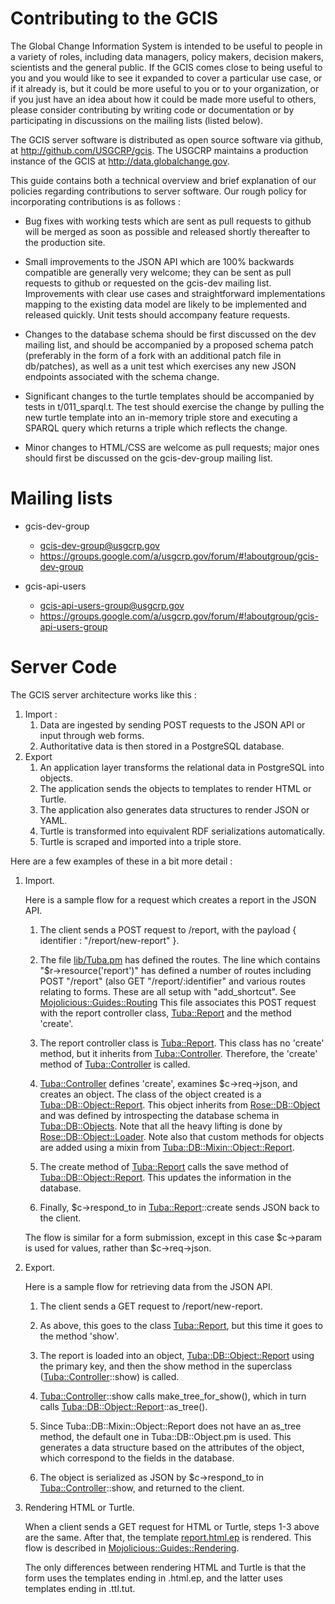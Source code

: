 Contributing to the GCIS
========================

The Global Change Information System is intended to be useful to people
in a variety of roles, including data managers, policy makers, decision
makers, scientists and the general public.  If the GCIS comes close to
being useful to you and you would like to see it expanded to cover a
particular use case, or if it already is, but it could be more useful
to you or to your organization, or if you just have an idea about how
it could be made more useful to others, please consider contributing by
writing code or documentation or by participating in discussions on the
mailing lists (listed below).

The GCIS server software is distributed as open source software via
github, at <http://github.com/USGCRP/gcis>.  The USGCRP maintains
a production instance of the GCIS at <http://data.globalchange.gov>.

This guide contains both a technical overview and brief explanation
of our policies regarding contributions to server software.  Our rough
policy for incorporating contributions is as follows :

- Bug fixes with working tests which are sent as pull requests to
  github will be merged as soon as possible and released shortly thereafter
  to the production site.

- Small improvements to the JSON API which are 100% backwards compatible are
  generally very welcome; they can be sent as pull requests to github or
  requested on the gcis-dev mailing list.  Improvements with clear use cases
  and straightforward implementations mapping to the existing data model 
  are likely to be implemented and released quickly.  Unit tests should
  accompany feature requests.

- Changes to the database schema should be first discussed on the
  dev mailing list, and should be accompanied by a proposed schema patch
  (preferably in the form of a fork with an additional patch file
  in db/patches), as well as a unit test which exercises any new JSON
  endpoints associated with the schema change.

- Significant changes to the turtle templates should be accompanied
  by tests in t/011_sparql.t.  The test should exercise the change
  by pulling the new turtle template into an in-memory triple store
  and executing a SPARQL query which returns a triple which reflects
  the change.

- Minor changes to HTML/CSS are welcome as pull requests; major ones should
  first be discussed on the gcis-dev-group mailing list.

Mailing lists
=============

* gcis-dev-group
    - gcis-dev-group@usgcrp.gov
    - <https://groups.google.com/a/usgcrp.gov/forum/#!aboutgroup/gcis-dev-group>

* gcis-api-users
    - gcis-api-users-group@usgcrp.gov
    - <https://groups.google.com/a/usgcrp.gov/forum/#!aboutgroup/gcis-api-users-group>


Server Code
===========
The GCIS server architecture works like this :

1. Import :
    1. Data are ingested by sending POST requests to the JSON API or input through web forms.
    2. Authoritative data is then stored in a PostgreSQL database.
2. Export
    1. An application layer transforms the relational data in PostgreSQL into objects.
    2. The application sends the objects to templates to render HTML or Turtle.
    3. The application also generates data structures to render JSON or YAML.
    4. Turtle is transformed into equivalent RDF serializations automatically.
    5. Turtle is scraped and imported into a triple store.

Here are a few examples of these in a bit more detail :

1. Import.

    Here is a sample flow for a request which creates a report in the JSON API.

    1. The client sends a POST request to /report, with the payload { identifier : "/report/new-report" }.

    2. The file [lib/Tuba.pm](lib/Tuba.pm) has defined the routes.  The line which contains "$r->resource('report')" has
       defined a number of routes including POST "/report" (also GET "/report/:identifier" and various
       routes relating to forms.  These are all setup with "add_shortcut".  See [Mojolicious::Guides::Routing](https://metacpan.org/pod/distribution/Mojolicious/lib/Mojolicious/Guides/Routing.pod)
       This file associates this POST request with the report controller class, [Tuba::Report](lib/Tuba/Report.pm) and the method 'create'.

    3. The report controller class is [Tuba::Report](lib/Tuba/Report.pm).  This class has no 'create' method, but
       it inherits from [Tuba::Controller](lib/Tuba/Controller.pm).  Therefore, the 'create' method of [Tuba::Controller](lib/Tuba/Controller.pm) is called.

    4. [Tuba::Controller](lib/Tuba/Controller.pm) defines 'create', examines $c->req->json, and creates an object.
       The class of the object created is a [Tuba::DB::Object::Report](lib/Tuba/DB/Mixin/Object/Report.pm).  This object inherits from [Rose::DB::Object](https://metacpan.org/pod/Rose::DB::Object)
       and was defined by introspecting the database schema in [Tuba::DB::Objects](lib/Tuba/DB/Objects.pm).
       Note that all the heavy lifting is done by [Rose::DB::Object::Loader](https://metacpan.org/pod/Rose::DB::Object::Loader).
       Note also that custom methods for objects are added using a mixin from [Tuba::DB::Mixin::Object::Report](lib/Tuba/DB/Mixin/Object/Report.pm).

    5. The create method of [Tuba::Report](lib/Tuba/Report.pm) calls the save method of [Tuba::DB::Object::Report](lib/Tuba/DB/Mixin/Object/Report.pm).  This updates the information in the database.

    6. Finally, $c->respond_to in [Tuba::Report](lib/Tuba/Report.pm)::create sends JSON back to the client.

    The flow is similar for a form submission, except in this case $c->param is used for values, rather than $c->req->json.

2. Export.

    Here is a sample flow for retrieving data from the JSON API.

    1. The client sends a GET request to /report/new-report.

    2. As above, this goes to the class [Tuba::Report](lib/Tuba/Report.pm), but this time it goes to the method 'show'.

    3. The report is loaded into an object, [Tuba::DB::Object::Report](lib/Tuba/DB/Mixin/Object/Report.pm) using the primary key, and then the show method
       in the superclass ([Tuba::Controller](lib/Tuba/Controller.pm)::show) is called.

    4. [Tuba::Controller](lib/Tuba/Controller.pm)::show calls make_tree_for_show(), which in turn calls [Tuba::DB::Object::Report](lib/Tuba/DB/Mixin/Object/Report.pm)::as_tree().

    5. Since Tuba::DB::Mixin::Object::Report does not have an as_tree method, the default one in
       Tuba::DB::Object.pm is used.  This generates a data structure based on the attributes of the
       object, which correspond to the fields in the database.

    6. The object is serialized as JSON by $c->respond_to in [Tuba::Controller](lib/Tuba/Controller.pm)::show, and returned to the client.

3. Rendering HTML or Turtle.

    When a client sends a GET request for HTML or Turtle, steps 1-3 above are the same.
    After that, the template [report.html.ep](lib/Tuba/files/templates/report/object.html.ep)
    is rendered.  This flow is described in [Mojolicious::Guides::Rendering](https://metacpan.org/pod/distribution/Mojolicious/lib/Mojolicious/Guides/Rendering.pod).

    The only differences between rendering HTML and Turtle is that the form uses the templates
    ending in .html.ep, and the latter uses templates ending in .ttl.tut.


